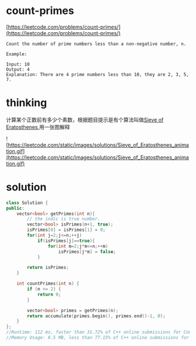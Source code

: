# count-primes

[https://leetcode.com/problems/count-primes/](https://leetcode.com/problems/count-primes/)

```
Count the number of prime numbers less than a non-negative number, n.

Example:

Input: 10
Output: 4
Explanation: There are 4 prime numbers less than 10, they are 2, 3, 5, 7.
```

# thinking

计算某个正数前有多少个素数，根据题目提示是有个算法叫做[Sieve of Eratosthenes](https://en.wikipedia.org/wiki/Sieve_of_Eratosthenes),用一张图解释

![https://leetcode.com/static/images/solutions/Sieve_of_Eratosthenes_animation.gif](https://leetcode.com/static/images/solutions/Sieve_of_Eratosthenes_animation.gif)

# solution

```c++
class Solution {
public:
    vector<bool> getPrimes(int n){
        // the indic is true number.
        vector<bool> isPrimes(n+1, true);
        isPrimes[0] = isPrimes[1] = 0;
        for(int j=2;j<=n;++j)
            if(isPrimes[j]==true){
                for(int m=2;j*m<=n;++m)
                    isPrimes[j*m] = false;
            }

        return isPrimes;
    }

    int countPrimes(int n) {
        if (n <= 2) {
            return 0;
        }

        vector<bool> primes = getPrimes(n);
        return accumulate(primes.begin(), primes.end()-1, 0);
    }
};
//Runtime: 112 ms, faster than 31.72% of C++ online submissions for Count Primes.
//Memory Usage: 8.5 MB, less than 77.15% of C++ online submissions for Count Primes.
```

